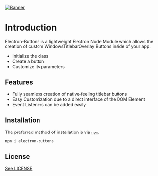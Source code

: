[![Banner](https://raw.githubusercontent.com/jaythemanchs/custom-windows-buttons/b8444a3b1aee22a7f9848e3313c088f582d841c8/assets/banner.svg)](./README.md)

# Introduction
Electron-Buttons is a lightweight Electron Node Module which allows the creation of custom WindowsTitlebarOverlay Buttons inside of your app.

- Initialize the class
- Create a button
- Customize its parameters

## Features

- Fully seamless creation of native-feeling titlebar buttons
- Easy Customization due to a direct interface of the DOM Element
- Event Listeners can be added easily

## Installation

The preferred method of installation is via [`npm`](https://docs.npmjs.com/).

```sh
npm i electron-buttons
```

## License
[See LICENSE](./LICENSE)
